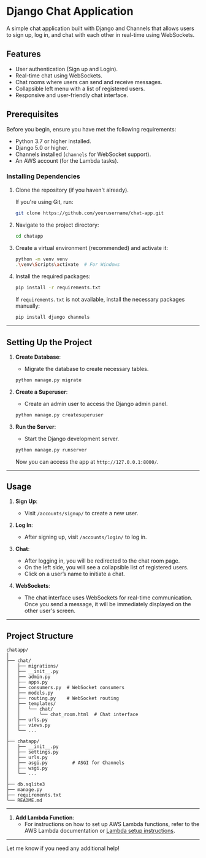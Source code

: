 # Django Chat Application

A simple chat application built with Django and Channels that allows users to sign up, log in, and chat with each other in real-time using WebSockets.

## Features

- User authentication (Sign up and Login).
- Real-time chat using WebSockets.
- Chat rooms where users can send and receive messages.
- Collapsible left menu with a list of registered users.
- Responsive and user-friendly chat interface.

## Prerequisites

Before you begin, ensure you have met the following requirements:

- Python 3.7 or higher installed.
- Django 5.0 or higher.
- Channels installed (`channels` for WebSocket support).
- An AWS account (for the Lambda tasks).

### Installing Dependencies

1. Clone the repository (if you haven't already).
   
   If you're using Git, run:
   ```bash
   git clone https://github.com/yourusername/chat-app.git
   ```

2. Navigate to the project directory:
   ```bash
   cd chatapp
   ```

3. Create a virtual environment (recommended) and activate it:
   ```bash
   python -m venv venv
   .\venv\Scripts\activate  # For Windows
   ```

4. Install the required packages:
   ```bash
   pip install -r requirements.txt
   ```

   If `requirements.txt` is not available, install the necessary packages manually:
   ```bash
   pip install django channels
   ```

---

## Setting Up the Project

1. **Create Database**:
   - Migrate the database to create necessary tables.
   ```bash
   python manage.py migrate
   ```

2. **Create a Superuser**:
   - Create an admin user to access the Django admin panel.
   ```bash
   python manage.py createsuperuser
   ```

3. **Run the Server**:
   - Start the Django development server.
   ```bash
   python manage.py runserver
   ```

   Now you can access the app at `http://127.0.0.1:8000/`.

---

## Usage

1. **Sign Up**:
   - Visit `/accounts/signup/` to create a new user.

2. **Log In**:
   - After signing up, visit `/accounts/login/` to log in.

3. **Chat**:
   - After logging in, you will be redirected to the chat room page.
   - On the left side, you will see a collapsible list of registered users.
   - Click on a user’s name to initiate a chat.

4. **WebSockets**:
   - The chat interface uses WebSockets for real-time communication. Once you send a message, it will be immediately displayed on the other user's screen.

---

## Project Structure

```
chatapp/
│
├── chat/
│   ├── migrations/
│   ├── __init__.py
│   ├── admin.py
│   ├── apps.py
│   ├── consumers.py  # WebSocket consumers
│   ├── models.py
│   ├── routing.py    # WebSocket routing
│   ├── templates/
│   │   └── chat/
│   │       └── chat_room.html  # Chat interface
│   ├── urls.py
│   ├── views.py
│   └── ...
│
├── chatapp/
│   ├── __init__.py
│   ├── settings.py
│   ├── urls.py
│   ├── asgi.py         # ASGI for Channels
│   ├── wsgi.py
│   └── ...
│
├── db.sqlite3
├── manage.py
├── requirements.txt
└── README.md
```

---


1. **Add Lambda Function**:
   - For instructions on how to set up AWS Lambda functions, refer to the AWS Lambda documentation or [Lambda setup instructions](https://docs.aws.amazon.com/lambda/latest/dg/getting-started.html).

---

Let me know if you need any additional help!
